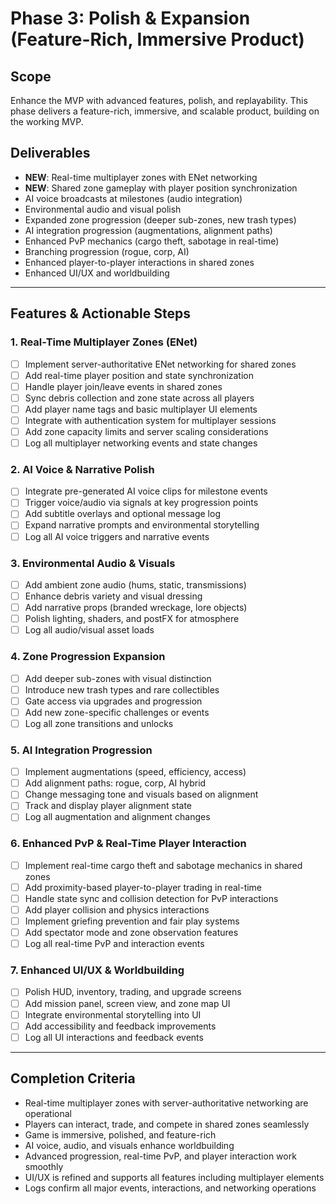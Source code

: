 # Phase 3: Polish & Expansion (Feature-Rich, Immersive Product)

## Scope
Enhance the MVP with advanced features, polish, and replayability. This phase delivers a feature-rich, immersive, and scalable product, building on the working MVP.

## Deliverables
- **NEW**: Real-time multiplayer zones with ENet networking
- **NEW**: Shared zone gameplay with player position synchronization
- AI voice broadcasts at milestones (audio integration)
- Environmental audio and visual polish
- Expanded zone progression (deeper sub-zones, new trash types)
- AI integration progression (augmentations, alignment paths)
- Enhanced PvP mechanics (cargo theft, sabotage in real-time)
- Branching progression (rogue, corp, AI)
- Enhanced player-to-player interactions in shared zones
- Enhanced UI/UX and worldbuilding

---

## Features & Actionable Steps

### 1. Real-Time Multiplayer Zones (ENet)
- [ ] Implement server-authoritative ENet networking for shared zones
- [ ] Add real-time player position and state synchronization
- [ ] Handle player join/leave events in shared zones
- [ ] Sync debris collection and zone state across all players
- [ ] Add player name tags and basic multiplayer UI elements
- [ ] Integrate with authentication system for multiplayer sessions
- [ ] Add zone capacity limits and server scaling considerations
- [ ] Log all multiplayer networking events and state changes

### 2. AI Voice & Narrative Polish
- [ ] Integrate pre-generated AI voice clips for milestone events
- [ ] Trigger voice/audio via signals at key progression points
- [ ] Add subtitle overlays and optional message log
- [ ] Expand narrative prompts and environmental storytelling
- [ ] Log all AI voice triggers and narrative events

### 3. Environmental Audio & Visuals
- [ ] Add ambient zone audio (hums, static, transmissions)
- [ ] Enhance debris variety and visual dressing
- [ ] Add narrative props (branded wreckage, lore objects)
- [ ] Polish lighting, shaders, and postFX for atmosphere
- [ ] Log all audio/visual asset loads

### 4. Zone Progression Expansion
- [ ] Add deeper sub-zones with visual distinction
- [ ] Introduce new trash types and rare collectibles
- [ ] Gate access via upgrades and progression
- [ ] Add new zone-specific challenges or events
- [ ] Log all zone transitions and unlocks

### 5. AI Integration Progression
- [ ] Implement augmentations (speed, efficiency, access)
- [ ] Add alignment paths: rogue, corp, AI hybrid
- [ ] Change messaging tone and visuals based on alignment
- [ ] Track and display player alignment state
- [ ] Log all augmentation and alignment changes

### 6. Enhanced PvP & Real-Time Player Interaction
- [ ] Implement real-time cargo theft and sabotage mechanics in shared zones
- [ ] Add proximity-based player-to-player trading in real-time
- [ ] Handle state sync and collision detection for PvP interactions
- [ ] Add player collision and physics interactions
- [ ] Implement griefing prevention and fair play systems
- [ ] Add spectator mode and zone observation features
- [ ] Log all real-time PvP and interaction events

### 7. Enhanced UI/UX & Worldbuilding
- [ ] Polish HUD, inventory, trading, and upgrade screens
- [ ] Add mission panel, screen view, and zone map UI
- [ ] Integrate environmental storytelling into UI
- [ ] Add accessibility and feedback improvements
- [ ] Log all UI interactions and feedback events

---

## Completion Criteria
- Real-time multiplayer zones with server-authoritative networking are operational
- Players can interact, trade, and compete in shared zones seamlessly
- Game is immersive, polished, and feature-rich
- AI voice, audio, and visuals enhance worldbuilding
- Advanced progression, real-time PvP, and player interaction work smoothly
- UI/UX is refined and supports all features including multiplayer elements
- Logs confirm all major events, interactions, and networking operations
